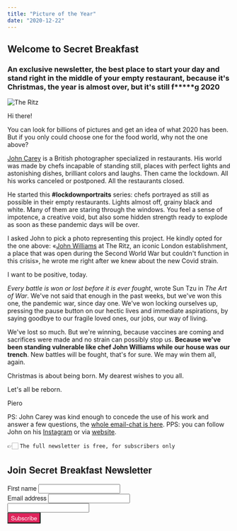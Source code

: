 ```yaml
---
title: "Picture of the Year"
date: "2020-12-22"
---
```


## Welcome to Secret Breakfast

### An exclusive newsletter, the best place to start your day and stand right in the middle of your empty restaurant, because it's  Christmas, the year is almost over, but it's still f*****g 2020

![The Ritz](https://gallery.eocampaign1.com/2f942933-0bf5-11eb-a3d0-06b4694bee2a%2F1608324804301-lockdown_TheRitz_JohnWilliams.jpg)

Hi there!

You can look for billions of pictures and get an idea of what 2020 has been. But if you only could choose one for the food world, why not the one above?

[John Carey](https://www.instagram.com/johncareyphoto/) is a British photographer specialized in restaurants. His world was made by chefs incapable of standing still, places with perfect lights and astonishing dishes, brilliant colors and laughs. Then came the lockdown. All his works canceled or postponed. All the restaurants closed.

He started this **#lockdownportraits** series: chefs portrayed as still as possible in their empty restaurants. Lights almost off, grainy black and white. Many of them are staring through the windows. You feel a sense of impotence, a creative void, but also some hidden strength ready to explode as soon as these pandemic days will be over. 

I asked John to pick a photo representing this project. He kindly opted for the one above: «[John Williams](https://www.chroniclelive.co.uk/whats-on/food-drink-news/meet-aa-chef-year-john-13816500) at The Ritz, an iconic London establishment, a place that was open during the Second World War but couldn't function in this crisis», he wrote me right after we knew about the new Covid strain.

I want to be positive, today.

*Every battle is won or lost before it is ever fought*, wrote Sun Tzu in _The Art of War_. We've not said that enough in the past weeks, but we've won this one, the pandemic war, since day one. We've won locking ourselves up, pressing the pause button on our hectic lives and immediate aspirations, by saying goodbye to our fragile loved ones, our jobs, our way of living.

We've lost so much. But we're winning, because vaccines are coming and sacrifices were made and no strain can possibly stop us. **Because we've been standing vulnerable like chef John Williams while our house was our trench**. New battles will be fought, that's for sure. We may win them all, again. 

Christmas is about being born. My dearest wishes to you all. 

Let's all be reborn.

Piero

PS: John Carey was kind enough to concede the use of his work and answer a few questions, the [whole email-chat is here](https://secretbreakfast.club/posts/lockdown-portraits-johh-carey). 
PPS: you can follow John on his [Instagram](https://www.instagram.com/johncareyphoto/) or via [website](http://www.john-carey.com/).



👉🏻 `The full newsletter is free, for subscribers only`

<link rel="stylesheet"
      href="https://emailoctopus.com/bundles/emailoctopuslist/css/1.6/form.css"
>
<div class="emailoctopus-form-wrapper emailoctopus-form-default emailoctopus-form-wrapper-large"
     style="font-family: &quot;Helvetica Neue&quot;, Helvetica, Arial, Verdana, sans-serif; color: rgb(26, 26, 26);"
>
  <h2 class="emailoctopus-heading">
    Join Secret Breakfast Newsletter
  </h2>
  <p class="emailoctopus-success-message">
  </p>
  <p class="emailoctopus-error-message">
  </p>
  <form action="https://emailoctopus.com/lists/bd6fe959-21bb-11eb-a3d0-06b4694bee2a/members/embedded/1.3s/add"
        method="post"
        data-message-success="You (almost) made it! 👉 Please, check your email for confirmation and click the link inside, probably into the SPAM folder, if you're using Gmail. You really need to do that, thank you!"
        data-message-missing-email-address="Your email address is required."
        data-message-invalid-email-address="Your email address looks incorrect, please try again."
        data-message-bot-submission-error="This doesn't look like a human submission."
        data-message-consent-required="Please check the checkbox to indicate your consent."
        data-message-invalid-parameters-error="This form has missing or invalid fields."
        data-message-unknown-error="Sorry, an unknown error has occurred. Please try again later."
        class="emailoctopus-form"
        data-sitekey="6LdYsmsUAAAAAPXVTt-ovRsPIJ_IVhvYBBhGvRV6"
  >
    <div class="emailoctopus-form-row">
      <label for="field_1">
        First name
      </label>
      <input id="field_1"
             name="field_1"
             type="text"
             placeholder
      >
    </div>
    <div class="emailoctopus-form-row">
      <label for="field_0">
        Email address
      </label>
      <input id="field_0"
             name="field_0"
             type="email"
             placeholder
             required="required"
      >
    </div>
    <div aria-hidden="true"
         class="emailoctopus-form-row-hp"
    >
      <input type="text"
             name="hpc4b27b6e-eb38-11e9-be00-06b4694bee2a"
             tabindex="-1"
             autocomplete="nope"
      >
    </div>
    <div class="emailoctopus-form-row-subscribe">
      <input type="hidden"
             name="successRedirectUrl"
      >
      <button type="submit"
              style="background-color: rgb(223, 36, 91); color: rgb(255, 255, 255); font-family: &quot;Helvetica Neue&quot;, Helvetica, Arial, Verdana, sans-serif;"
      >
        Subscribe
      </button>
    </div>
  </form>
</div>
<script src="https://emailoctopus.com/bundles/emailoctopuslist/js/1.6/form-recaptcha.js">
</script>
<script src="https://emailoctopus.com/bundles/emailoctopuslist/js/1.6/form-embed.js">
</script>
